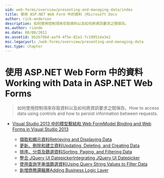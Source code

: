 ```yaml
---
uid: web-forms/overview/presenting-and-managing-data/index
title: 使用 ASP.NET Web Form 中的資料 |Microsoft Docs
author: rick-anderson
description: 如何使用控制項來存取資料以及如何將資訊要求之間保存。
ms.author: riande
ms.date: 08/08/2011
ms.assetid: bb2b79bd-aaf4-4f5e-82a1-fc199514a3e2
msc.legacyurl: /web-forms/overview/presenting-and-managing-data
msc.type: chapter
---
```

<a name="working-with-data-in-aspnet-web-forms"></a><span data-ttu-id="2e465-103">使用 ASP.NET Web Form 中的資料</span><span class="sxs-lookup"><span data-stu-id="2e465-103">Working with Data in ASP.NET Web Forms</span></span>
====================
> <span data-ttu-id="2e465-104">如何使用控制項來存取資料以及如何將資訊要求之間保存。</span><span class="sxs-lookup"><span data-stu-id="2e465-104">How to access data using controls and how to persist information between requests.</span></span>


- [<span data-ttu-id="2e465-105">Visual Studio 2013 中的模型繫結和 Web Form</span><span class="sxs-lookup"><span data-stu-id="2e465-105">Model Binding and Web Forms in Visual Studio 2013</span></span>](model-binding/index.md)

    - [<span data-ttu-id="2e465-106">擷取和顯示資料</span><span class="sxs-lookup"><span data-stu-id="2e465-106">Retrieving and Displaying Data</span></span>](model-binding/retrieving-data.md)
    - [<span data-ttu-id="2e465-107">更新、刪除和建立資料</span><span class="sxs-lookup"><span data-stu-id="2e465-107">Updating, Deleting, and Creating Data</span></span>](model-binding/updating-deleting-and-creating-data.md)
    - [<span data-ttu-id="2e465-108">排序、分頁及篩選資料</span><span class="sxs-lookup"><span data-stu-id="2e465-108">Sorting, Paging, and Filtering Data</span></span>](model-binding/sorting-paging-and-filtering-data.md)
    - [<span data-ttu-id="2e465-109">整合 JQuery UI Datepicker</span><span class="sxs-lookup"><span data-stu-id="2e465-109">Integrating JQuery UI Datepicker</span></span>](model-binding/integrating-jquery-ui.md)
    - [<span data-ttu-id="2e465-110">使用查詢字串值篩選資料</span><span class="sxs-lookup"><span data-stu-id="2e465-110">Using Query String Values to Filter Data</span></span>](model-binding/using-query-string-values-to-retrieve-data.md)
    - [<span data-ttu-id="2e465-111">新增商務邏輯層</span><span class="sxs-lookup"><span data-stu-id="2e465-111">Adding Business Logic Layer</span></span>](model-binding/adding-business-logic-layer.md)

